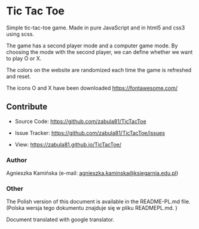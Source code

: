 # Tic Tac Toe

Simple tic-tac-toe game. Made in pure JavaScript and in html5 and css3 using scss.

The game has a second player mode and a computer game mode. By choosing the mode with the second player, we can define whether we want to play O or X.

The colors on the website are randomized each time the game is refreshed and reset.

The icons O and X have been downloaded https://fontawesome.com/

## Contribute

* Source Code: https://github.com/zabula81/TicTacToe

* Issue Tracker: https://github.com/zabula81/TicTacToe/issues

* View: https://zabula81.github.io/TicTacToe/

### Author

Agnieszka Kamińska (e-mail: agnieszka.kaminska@ksiegarnia.edu.pl)

### Other

The Polish version of this document is available in the README-PL.md file. (Polska wersja tego dokumentu znajduje się w pliku READMEPL.md. )

Document translated with google translator.







